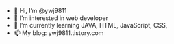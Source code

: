 - 👋 Hi, I’m @ywj9811
- 👀 I’m interested in web developer
- 🌱 I’m currently learning JAVA, HTML, JavaScript, CSS, 
- 📫 My blog: ywj9811.tistory.com

<!---
ywj9811/ywj9811 is a ✨ special ✨ repository because its `README.md` (this file) appears on your GitHub profile.
You can click the Preview link to take a look at your changes.
--->
